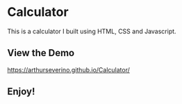# Calculator

This is a calculator I built using HTML, CSS and Javascript.

## View the Demo 
https://arthurseverino.github.io/Calculator/

## Enjoy! 